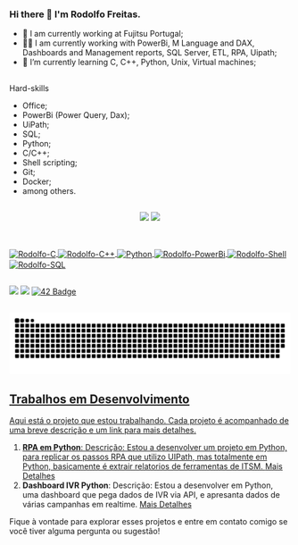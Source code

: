 ### Hi there 👋 I'm Rodolfo Freitas.

- 🔭 I am currently working at Fujitsu Portugal;
- 👩‍💻 I am currently working with PowerBi, M Language and DAX, Dashboards and Management reports, SQL Server, ETL, RPA, Uipath;
- 🌱 I’m currently learning C, C++, Python, Unix, Virtual machines;

##

Hard-skills
* Office;
* PowerBi (Power Query, Dax);
* UiPath;
* SQL;
* Python;
* C/C++;
* Shell scripting;
* Git;
* Docker;
* among others.

 ##

<div align="center">
<picture>
<source
  srcset="https://github-readme-stats-three-eosin.vercel.app/api?username=rodolfofreitas&show_icons=true&theme=github_dark&count_private=true"
  media="(prefers-color-scheme: dark)"
/>
<source
  srcset="https://github-readme-stats-three-eosin.vercel.app/api?username=rodolfofreitas&show_icons=true&count_private=true"
  media="(prefers-color-scheme: light), (prefers-color-scheme: no-preference)"
/>
<img height="180em" src="https://github-readme-stats-three-eosin.vercel.app/api?username=rodolfofreitas&show_icons=true&count_private=true" />
</picture>
<picture>
<source 
  srcset="https://github-readme-stats-three-eosin.vercel.app/api/top-langs?username=rodolfofreitas&show_icons=true&theme=github_dark&count_private=true"
  media="(prefers-color-scheme: dark)"
/>
<source
  srcset="https://github-readme-stats-three-eosin.vercel.app/api/top-langs?username=rodolfofreitas&show_icons=true&count_private=true"
  media="(prefers-color-scheme: light), (prefers-color-scheme: no-preference)"
/>
<img height="180em" src="https://github-readme-stats-three-eosin.vercel.app/api/top-langs?username=rodolfofreitas&show_icons=true&count_private=true" />
</picture>
</div>

##

<div style="display: inline-block;"><br>
  <a href="javascript:void(0)">
    <img align="center" alt="Rodolfo-C" src="https://img.shields.io/badge/C-00599C?style=for-the-badge&logo=c&logoColor=white">
  </a>
  <a href="javascript:void(0)">
    <img align="center" alt="Rodolfo-C++" src="https://img.shields.io/badge/C%2B%2B-00599C?style=for-the-badge&logo=c%2B%2B&logoColor=white">
  </a>
  <a href="javascript:void(0)">
    <img align="center" alt="Python" src="https://img.shields.io/badge/Python-3776AB?style=for-the-badge&logo=python&logoColor=white">
  </a>
  <a href="javascript:void(0)">
    <img align="center" alt="Rodolfo-PowerBi" src="https://img.shields.io/badge/PowerBI-F2C811?style=for-the-badge&logo=Power%20BI&logoColor=white">
  </a>
  <a href="javascript:void(0)">
    <img align="center" alt="Rodolfo-Shell" src="https://img.shields.io/badge/Shell_Script-121011?style=for-the-badge&logo=gnu-bash&logoColor=white">
  </a>
  <a href="javascript:void(0)">
    <img align="center" alt="Rodolfo-SQL" src="https://img.shields.io/badge/Microsoft%20SQL%20Server-CC2927?style=for-the-badge&logo=microsoft%20sql%20server&logoColor=white">
  </a>
</div>

 
 ##
 
<div>
<a href="https://www.linkedin.com/in/rodolfocaldasfreitas" target="_blank"><img src="https://img.shields.io/badge/-LinkedIn-%230077B5?style=for-the-badge&logo=linkedin&logoColor=white" target="_blank"></a>
<a href = "mailto:rodolfoc@gmail.com"><img src="https://img.shields.io/badge/-Gmail-%23333?style=for-the-badge&logo=gmail&logoColor=white" target="_blank"></a>
<a href="https://profile.intra.42.fr/users/rcaldas-">
<img src="https://img.shields.io/badge/Lisboa-gray?style=for-the-badge&logo=42" alt="42 Badge"/>
</div> 
 
 ##
 
<div align="center">
<picture>
<source
  srcset="https://github.com/rodolfofreitas/rodolfofreitas/blob/output/github-contribution-grid-snake-dark.svg"
  media="(prefers-color-scheme: dark)"
/>
<source
  srcset="https://github.com/rodolfofreitas/rodolfofreitas/blob/output/github-contribution-grid-snake.svg"
  media="(prefers-color-scheme: light), (prefers-color-scheme: no-preference)"
/>
<img src="https://github.com/rodolfofreitas/rodolfofreitas/blob/output/github-contribution-grid-snake-dark.svg" />
</picture>
</div> 

## Trabalhos em Desenvolvimento

Aqui está o projeto que estou trabalhando. Cada projeto é acompanhado de uma breve descrição e um link para mais detalhes.

1. **RPA em Python**:
   Descrição: Estou a desenvolver um projeto em Python, para replicar os passos RPA que utilizo UIPath, mas totalmente em Python, basicamente é extrair relatorios de ferramentas de ITSM.
   [Mais Detalhes](https://github.com/rodolfofreitas/ProjetoRPA)
2. **Dashboard IVR Python**:
   Descrição: Estou a desenvolver em Python, uma dashboard que pega dados de IVR via API, e apresanta dados de várias campanhas em realtime.
   [Mais Detalhes](https://github.com/rodolfofreitas/ProjetoNubitalk)

Fique à vontade para explorar esses projetos e entre em contato comigo se você tiver alguma pergunta ou sugestão!

 
 
